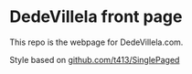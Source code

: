 # DedeVillela front page

This repo is the webpage for DedeVillela.com.

Style based on [github.com/t413/SinglePaged](https://github.com/t413/SinglePaged)
